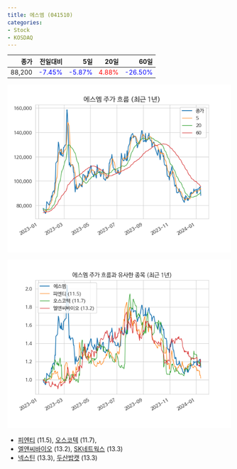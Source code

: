 ```yaml
---
title: 에스엠 (041510)
categories:
- Stock
- KOSDAQ
---
```


|종가|전일대비|5일|20일|60일|
|---:|-------:|--:|---:|---:|
|88,200|<span style="color: blue">-7.45%</span>|<span style="color: blue">-5.87%</span>|<span style="color: red">4.88%</span>|<span style="color: blue">-26.50%</span>|


<!-- more -->

![041510](/assets/images/stock/041510.png)

![041510](/assets/images/stock/041510_sim.png)

- [피엔티](/137400/) (11.5), [오스코텍](/039200/) (11.7),
- [엘앤씨바이오](/290650/) (13.2), [SK네트웍스](/001740/) (13.3)
- [넥스틴](/348210/) (13.3), [두산밥캣](/241560/) (13.3)
